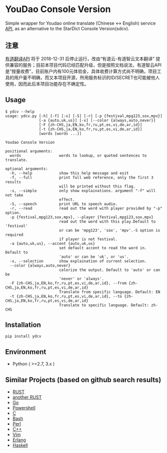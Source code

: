 # YouDao Console Version

Simple wrapper for Youdao online translate (Chinese <-> English) service [API](https://ai.youdao.com/docs/doc-trans-api.s#p01), as an alternative to the StarDict Console Version(sdcv).


## 注意

[有道翻译API](http://fanyi.youdao.com/openapi?path=data-mode) 将于 2018-12-31 后停止运行，改由“有道云-有道智云文本翻译” 提供兼容的服务；目前本项目代码已经匹配升级，但是按照文档说法，有道智云API是“按量收费”，目前账户内有100元体验金，具体收费计算方式尚不明确，项目工具的用户量不明确，而又本项目开源，所用服务标识的ID/SECRET也可能被他人使用，因而此后本项目功能存在不确定性。


## Usage
```
$ ydcv --help
usage: ydcv.py [-h] [-f] [-s] [-S] [-r] [-p {festival,mpg123,sox,mpv}]
               [-a {auto,uk,us}] [-x] [--color {always,auto,never}]
               [-F {zh-CHS,ja,EN,ko,fr,ru,pt,es,vi,de,ar,id}]
               [-t {zh-CHS,ja,EN,ko,fr,ru,pt,es,vi,de,ar,id}]
               [words [words ...]]

Youdao Console Version

positional arguments:
  words                 words to lookup, or quoted sentences to translate.

optional arguments:
  -h, --help            show this help message and exit
  -f, --full            print full web reference, only the first 3 results
                        will be printed without this flag.
  -s, --simple          only show explainations. argument "-f" will not take
                        effect.
  -S, --speech          print URL to speech audio.
  -r, --read            read out the word with player provided by "-p" option.
  -p {festival,mpg123,sox,mpv}, --player {festival,mpg123,sox,mpv}
                        read out the word with this play.Default to 'festival'
                        or can be 'mpg123', 'sox', 'mpv'.-S option is required
                        if player is not festival.
  -a {auto,uk,us}, --accent {auto,uk,us}
                        set default accent to read the word in. Default to
                        'auto' or can be 'uk', or 'us'.
  -x, --selection       show explaination of current selection.
  --color {always,auto,never}
                        colorize the output. Default to 'auto' or can be
                        'never' or 'always'.
  -F {zh-CHS,ja,EN,ko,fr,ru,pt,es,vi,de,ar,id}, --from {zh-CHS,ja,EN,ko,fr,ru,pt,es,vi,de,ar,id}
                        Translate from specific language. Default: EN
  -t {zh-CHS,ja,EN,ko,fr,ru,pt,es,vi,de,ar,id}, --to {zh-CHS,ja,EN,ko,fr,ru,pt,es,vi,de,ar,id}
                        Translate to specific language. Default: zh-CHS
```

## Installation
```
pip install ydcv
```

## Environment
 * Python ( >=2.7, 3.x )

## Similar Projects (based on github search results)

 * [RUST](https://github.com/farseerfc/ydcv-rs)
 * [another RUST](https://github.com/passchaos/ydcv-rust)
 * [Go](https://github.com/pentie/ydgo)
 * [Powershell](https://github.com/atupal/ydcv.ps1)
 * [C](https://github.com/proudzhu/cydcv)
 * [Bash](https://github.com/MasterCsquare/ydcv-bash-version)
 * [Perl](https://github.com/JaHIY/ydcv)
 * [C++](https://github.com/proudzhu/ydcv-cpp)
 * [Vim](https://github.com/bennyyip/ydcv.vim)
 * [Erlang](https://github.com/zhenglinj/ydcv-el)
 * [Haskell](https://github.com/proudzhu/ydcv-hs)
